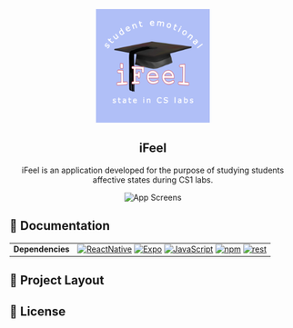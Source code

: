 <!-- App Icon -->
<div align="center">
<p align="center">
    <img alt="Icon" src="src/frontend/assets/icon.png" height="200px">
    <h2>iFeel</h2>
</p>
<p align="center">
    iFeel is an application developed for the purpose of studying students affective states during CS1 labs. 
</p>
<p align="center">
    <img alt="App Screens" src="surveyPic.png" height="343px" width="400px">
</p>
</div>

## :page_facing_up: Documentation

<table>
<tbody>
    <tr>
        <td><b>Dependencies</b></td>
        <td>
        <a href="https://reactnative.dev/"><img alt="ReactNative" src="https://img.shields.io/badge/-React%20Native-20232A?&logo=react&style=for-the-badge"></a>
        <a href="https://expo.dev/"><img alt="Expo" src="https://img.shields.io/badge/-Expo-000000?&logo=expo&style=for-the-badge"></a>
        <a href="https://www.javascript.com/"><img alt="JavaScript" src="https://img.shields.io/badge/-JavaScript-yellow?&logo=javascript&style=for-the-badge"></a>
        <a href="https://www.npmjs.com/"><img alt="npm" src="https://img.shields.io/badge/-npm-red?&logo=npm&style=for-the-badge"></a>
        <a href="https://www.django-rest-framework.org/"><img alt="rest" src="https://img.shields.io/badge/-npm-red?&logo=django&style=for-the-badge"></a>

</tbody>
</table>

## :compass: Project Layout



## :scroll: License